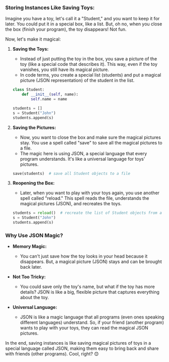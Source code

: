 
### Storing Instances Like Saving Toys:

Imagine you have a toy, let's call it a "Student," and you want to keep it for later. You could put it in a special box, like a list. But, oh no, when you close the box (finish your program), the toy disappears! Not fun.

Now, let's make it magical:

1. **Saving the Toys:**
   - Instead of just putting the toy in the box, you save a picture of the toy (like a special code that describes it). This way, even if the toy vanishes, you still have its magical picture.
   - In code terms, you create a special list (students) and put a magical picture (JSON representation) of the student in the list.

    ```python
    class Student:
        def __init__(self, name):
            self.name = name

    students = []
    s = Student("John")
    students.append(s)
    ```

2. **Saving the Pictures:**
   - Now, you want to close the box and make sure the magical pictures stay. You use a spell called "save" to save all the magical pictures to a file.
   - The magic here is using JSON, a special language that every program understands. It's like a universal language for toys' pictures.

    ```python
    save(students)  # save all Student objects to a file
    ```

3. **Reopening the Box:**
   - Later, when you want to play with your toys again, you use another spell called "reload." This spell reads the file, understands the magical pictures (JSON), and recreates the toys.

    ```python
    students = reload()  # recreate the list of Student objects from a file
    s = Student("John")
    students.append(s)
    ```

### Why Use JSON Magic?

- **Memory Magic:**
  - You can't just save how the toy looks in your head because it disappears. But, a magical picture (JSON) stays and can be brought back later.

- **Not Too Tricky:**
  - You could save only the toy's name, but what if the toy has more details? JSON is like a big, flexible picture that captures everything about the toy.

- **Universal Language:**
  - JSON is like a magic language that all programs (even ones speaking different languages) understand. So, if your friend (another program) wants to play with your toys, they can read the magical JSON pictures.

In the end, saving instances is like saving magical pictures of toys in a special language called JSON, making them easy to bring back and share with friends (other programs). Cool, right? 😊 